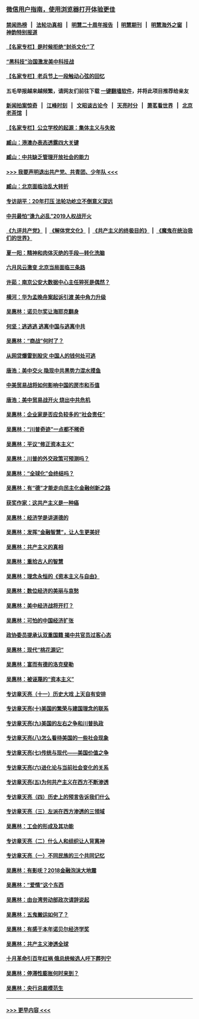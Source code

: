 ### [微信用户指南，使用浏览器打开体验更佳](https://github.com/gfw-breaker/banned-news1/blob/master/indexes/wechat-guide.md?t=0)
#### [禁闻热榜](热点新闻.md?t=0)  &nbsp;&nbsp;|&nbsp;&nbsp; [法轮功真相](https://github.com/gfw-breaker/truth/blob/master/README.md?t=0) &nbsp;&nbsp;|&nbsp;&nbsp; [明慧二十周年报告](https://github.com/gfw-breaker/mh-reports/blob/master/README.md?t=0) &nbsp;&nbsp;|&nbsp;&nbsp;[明慧期刊](https://github.com/gfw-breaker/mh-qikan) &nbsp;&nbsp;|&nbsp;&nbsp; [明慧海外之窗](https://github.com/gfw-breaker/mh-news/blob/master/README.md?t=0) &nbsp;&nbsp;|&nbsp;&nbsp; [神韵特别报道](https://github.com/gfw-breaker/mh-news/blob/master/shenyun.md?t=0)
#### [【名家专栏】是时候拒绝“封杀文化”了](../pages/nsc423/n11814093.md?t=02120455) 
#### [“黑科技”治国激发美中科技战](../pages/nsc423/n11638056.md?t=02120455) 
#### [【名家专栏】老兵节上一段触动心弦的回忆](../pages/nsc423/n11646016.md?t=02120455) 
#### 五毛举报越来越频繁，请网友们前往下载 [一键翻墙软件](https://github.com/gfw-breaker/ssr-accounts)，并将此项目推荐给亲友
#### [新闻拍案惊奇](https://github.com/gfw-breaker/banned-news1/blob/master/pages/link4.md) &nbsp;&nbsp;|&nbsp;&nbsp; [江峰时刻](https://github.com/gfw-breaker/banned-news1/blob/master/pages/link4.md) &nbsp;&nbsp;|&nbsp;&nbsp; [文昭谈古论今](https://github.com/gfw-breaker/banned-news1/blob/master/pages/link4.md) &nbsp;&nbsp;|&nbsp;&nbsp; [天亮时分](https://github.com/gfw-breaker/banned-news1/blob/master/pages/link4.md) &nbsp;&nbsp;|&nbsp;&nbsp; [萧茗看世界](https://github.com/gfw-breaker/banned-news1/blob/master/pages/link4.md) &nbsp;&nbsp;|&nbsp;&nbsp; [北京老茶馆](https://github.com/gfw-breaker/banned-news1/blob/master/pages/link4.md) &nbsp;&nbsp;|&nbsp;&nbsp; 
#### [【名家专栏】公立学校的起源：集体主义与失败](../pages/nsc423/n11601833.md?t=02120455) 
#### [臧山：港澳办表态透露四大关键](../pages/nsc423/n11421628.md?t=02120455) 
#### [臧山：中共缺乏管理开放社会的能力](../pages/nsc423/n11407457.md?t=02120455) 
#### [>>> 我要声明退出共产党、共青团、少年队 <<<](https://github.com/begood0513/goodnews/blob/master/quit/letter.md) 
#### [臧山：北京面临治乱大转折](../pages/nsc423/n11406895.md?t=02120455) 
#### [专访胡平：20年打压 法轮功屹立不倒意义深远](../pages/nsc423/n11398800.md?t=02120455) 
#### [中共最怕“逢九必乱”2019人权战开火](../pages/nsc423/n11385248.md?t=02120455) 
#### [《九评共产党》](https://github.com/begood0513/9ping.md/blob/master/README.md) &nbsp;|&nbsp; [《解体党文化》](../../../../jtdwh.md/blob/master/README.md)  &nbsp;|&nbsp; [《共产主义的终极目的》](../../../../gczydzjmd.md/blob/master/README.md) &nbsp;|&nbsp; [《魔鬼在统治我们的世界》](../../../../mgztzwmdsj.md/blob/master/README.md) 
#### [夏一阳：精神和肉体灭绝的手段—转化洗脑](../pages/nsc423/n11368250.md?t=02120455) 
#### [六月风云激变 北京当局面临三条路](../pages/nsc423/n11313668.md?t=02120455) 
#### [许茹：南京公安大数据中心主任猝死是偶然？](../pages/nsc423/n11064744.md?t=02120455) 
#### [横河：华为孟晚舟案起诉引渡 美中角力升级](../pages/nsc423/n11027230.md?t=02120455) 
#### [吴惠林：诺贝尔奖让海耶克翻身](../pages/nsc423/n10890049.md?t=02120455) 
#### [何坚：逃逃逃 逃离中国与逃离中共](../pages/nsc423/n10592891.md?t=02120455) 
#### [吴惠林：“商战”何时了？](../pages/nsc423/n10573558.md?t=02120455) 
#### [从网贷爆雷到股灾 中国人的钱何处可逃](../pages/nsc423/n10572800.md?t=02120455) 
#### [唐浩：美中交火 隐现中共黑势力混水摸鱼](../pages/nsc423/n10544040.md?t=02120455) 
#### [中美贸易战将如何影响中国的房市和币值](../pages/nsc423/n10543697.md?t=02120455) 
#### [唐浩：美中贸易战开火 烧出中共危机](../pages/nsc423/n10540126.md?t=02120455) 
#### [吴惠林：企业家是否应负较多的“社会责任”](../pages/nsc423/n10535022.md?t=02120455) 
#### [吴惠林：“川普奇迹”一点都不稀奇](../pages/nsc423/n10512808.md?t=02120455) 
#### [吴惠林：平议“修正资本主义”](../pages/nsc423/n10495724.md?t=02120455) 
#### [吴惠林：川普的外交政策可预测吗？](../pages/nsc423/n10462387.md?t=02120455) 
#### [吴惠林：“全球化”会终结吗？](../pages/nsc423/n10452838.md?t=02120455) 
#### [吴惠林：有“德”才能走向民主化金融创新之路](../pages/nsc423/n10432292.md?t=02120455) 
#### [获奖作家：这共产主义是一种癌](../pages/nsc423/n10431541.md?t=02120455) 
#### [吴惠林：经济学是讲道德的](../pages/nsc423/n10398014.md?t=02120455) 
#### [吴惠林：发挥“金融智慧”，让人生更美好](../pages/nsc423/n10375019.md?t=02120455) 
#### [吴惠林：共产主义的真相](../pages/nsc423/n10351394.md?t=02120455) 
#### [吴惠林：重拾古人的智慧](../pages/nsc423/n10337691.md?t=02120455) 
#### [吴惠林：理念永恒的《资本主义与自由》](../pages/nsc423/n10316274.md?t=02120455) 
#### [吴惠林：数位经济的美丽与哀愁](../pages/nsc423/n10292946.md?t=02120455) 
#### [吴惠林：美中经济战将开打？](../pages/nsc423/n10258825.md?t=02120455) 
#### [吴惠林：可怕的中国经济扩张](../pages/nsc423/n10219147.md?t=02120455) 
#### [政协委员提承认双重国籍 揭中共官员过客心态](../pages/nsc423/n10208809.md?t=02120455) 
#### [吴惠林：现代“桃花源记”](../pages/nsc423/n10185234.md?t=02120455) 
#### [吴惠林：富而有德的洛克斐勒](../pages/nsc423/n10142264.md?t=02120455) 
#### [吴惠林：被诬蔑的“资本主义”](../pages/nsc423/n10124816.md?t=02120455) 
#### [专访章天亮（十一）历史大戏 上天自有安排](../pages/nsc423/n10094905.md?t=02120455) 
#### [专访章天亮(十)美国的繁荣与建国理念的联系](../pages/nsc423/n10094899.md?t=02120455) 
#### [专访章天亮(九)美国的左右之争和川普执政](../pages/nsc423/n10094889.md?t=02120455) 
#### [专访章天亮(八)怎么看待美国的一些社会现象](../pages/nsc423/n10094857.md?t=02120455) 
#### [专访章天亮(七)传统与现代——美国价值之争](../pages/nsc423/n10093140.md?t=02120455) 
#### [专访章天亮(六)进化论与当前社会变化的关系](../pages/nsc423/n10092036.md?t=02120455) 
#### [专访章天亮(五)为何共产主义在西方不断渗透](../pages/nsc423/n10083620.md?t=02120455) 
#### [专访章天亮（四）历史上的预言告诉我们什么](../pages/nsc423/n10083606.md?t=02120455) 
#### [专访章天亮（三）左派在西方渗透的三领域](../pages/nsc423/n10081115.md?t=02120455) 
#### [吴惠林：工会的形成及其功能](../pages/nsc423/n10080633.md?t=02120455) 
#### [专访章天亮（二）什么人和组织让人背离神](../pages/nsc423/n10076637.md?t=02120455) 
#### [专访章天亮（一）不同民族的三个共同记忆](../pages/nsc423/n10074188.md?t=02120455) 
#### [吴惠林：有影呒？2018金融泡沫大地震](../pages/nsc423/n10040534.md?t=02120455) 
#### [吴惠林：“爱情”这个东西](../pages/nsc423/n10019423.md?t=02120455) 
#### [吴惠林：由台湾劳动部政次请辞说起](../pages/nsc423/n9979679.md?t=02120455) 
#### [吴惠林：五鬼搬运如何了？](../pages/nsc423/n9925338.md?t=02120455) 
#### [吴惠林：有感于本年诺贝尔经济学奖](../pages/nsc423/n9871883.md?t=02120455) 
#### [吴惠林：共产主义渗透全球](../pages/nsc423/n9812748.md?t=02120455) 
#### [十月革命引百年红祸 俄总统候选人吁下葬列宁](../pages/nsc423/n9810182.md?t=02120455) 
#### [吴惠林：停滞性膨胀何时来到？](../pages/nsc423/n9764136.md?t=02120455) 
#### [吴惠林：央行总裁模范生](../pages/nsc423/n9728134.md?t=02120455) 

----
#### [ >>> 更早内容 <<< ](../indexes/nsc423-earlier.md)
